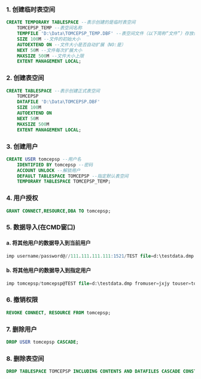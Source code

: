### 1. 创建临时表空间
```sql
CREATE TEMPORARY TABLESPACE --表示创建的是临时表空间
	TOMCEPSP_TEMP --表空间名称
	TEMPFILE 'D:\Data\TOMCEPSP_TEMP.DBF' --表空间文件（以下简称“文件”）存放位置
	SIZE 100M --文件的初始大小
	AUTOEXTEND ON --文件大小是否自动扩展（NO:是）
	NEXT 50M --文件每次扩展大小
	MAXSIZE 500M --文件大小上限
	EXTENT MANAGEMENT LOCAL;
```
### 2. 创建表空间
```sql
CREATE TABLESPACE --表示创建正式表空间
	TOMCEPSP 
	DATAFILE 'D:\Data\TOMCEPSP.DBF' 
	SIZE 100M 
	AUTOEXTEND ON 
	NEXT 50M 
	MAXSIZE 500M 
	EXTENT MANAGEMENT LOCAL;
```
### 3. 创建用户
```sql
CREATE USER tomcepsp --用户名
	IDENTIFIED BY tomcepsp --密码
	ACCOUNT UNLOCK --解锁用户
	DEFAULT TABLESPACE TOMCEPSP --指定默认表空间
	TEMPORARY TABLESPACE TOMCEPSP_TEMP;
```
### 4. 用户授权
```sql
GRANT CONNECT,RESOURCE,DBA TO tomcepsp;
```
### 5. 数据导入(在CMD窗口)
#### a. 将其他用户的数据导入到当前用户
```sql
imp username/password@//111.111.111.111:1521/TEST file=d:\testdata.dmp fromuser=jxjy
```
#### b. 将其他用户的数据导入到指定用户
```sql
imp tomcepsp/tomcepsp@TEST file=d:\testdata.dmp fromuser=jxjy touser=tomcepsp
```
### 6. 撤销权限
```sql
REVOKE CONNECT, RESOURCE FROM tomcepsp;
```
### 7. 删除用户
```sql
DROP USER tomcepsp CASCADE;
```
### 8. 删除表空间
```sql
DROP TABLESPACE TOMCEPSP INCLUDING CONTENTS AND DATAFILES CASCADE CONSTRAINT;
```
